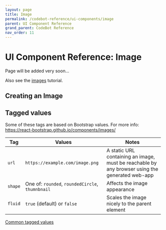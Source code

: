 ```yaml
---
layout: page
title: Image
permalink: /codebot-reference/ui-components/image
parent: UI Component Reference
grand_parent: CodeBot Reference
nav_order: 11
---
```


# UI Component Reference: Image

Page will be added very soon...

Also see the [images](../../codegen-process-guide/ux/images) tutorial.

## Creating an Image



## Tagged values

Some of these tags are based on Bootstrap values. For more info: https://react-bootstrap.github.io/components/images/

| Tag      | Values                                            | Notes              |
| ---------| ------------------------------------------------- | ------------------ |
| `url`    | `https://example.com/image.png`                   | A static URL containing an image, must be reachable by any browser using the generated web-app |
| `shape`  | One of: `rounded`, `roundedCircle`, `thumnbnail`  | Affects the image appearance |
| `fluid`  | `true` (default) or `false`                       | Scales the image nicely to the parent element |

[Common tagged values](../tagged-values)
